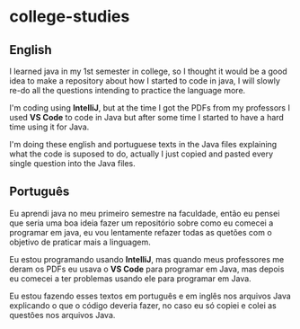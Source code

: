 # college-studies

## English
I learned java in my 1st semester in college, so I thought it would be a good idea to make a repository about how I started to code in java, I will slowly re-do all the questions intending to practice the language more.

I'm coding using **IntelliJ**, but at the time I got the PDFs from my professors I used **VS Code** to code in Java but after some time I started to have a hard time using it for Java.

I'm doing these english and portuguese texts in the Java files explaining what the code is suposed to do, actually I just copied and pasted every single question into the Java files.

## Português
Eu aprendi java no meu primeiro semestre na faculdade, então eu pensei que seria uma boa ideia fazer um repositório sobre como eu comecei a programar em java, eu vou lentamente refazer todas as quetões com o objetivo de praticar mais a linguagem.

Eu estou programando usando **IntelliJ**, mas quando meus professores me deram os PDFs eu usava o **VS Code** para programar em Java, mas depois eu comecei a ter problemas usando ele para programar em Java.

Eu estou fazendo esses textos em português e em inglês nos arquivos Java explicando o que o código deveria fazer, no caso eu só copiei e colei as questôes nos arquivos Java.
